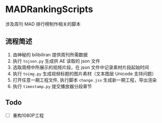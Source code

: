 # MADRankingScripts

涉及周刊 MAD 排行榜制作相关的脚本

## 流程简述

1. 由神秘的 bilibiliran 提供周刊所需数据
2. 执行 `tojson.py` 生成供 AE 读取的 json 文件
3. 选取周榜中所展示的视频片段，在 json 文件中记录素材片段起始时间
4. 执行 `toimg.py` 生成视频标题的图片素材（文本图层 Unicode 支持问题）
5. 打开任意一期工程文件, 执行脚本 `change.jsx` 生成新一期工程，导出渲染
6. 执行 `timestamp.py` 提交播放器分段章节

## Todo

- [ ] 重构1080P工程
